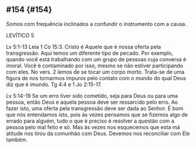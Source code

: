 ## #154 {#154}

Somos com frequência inclinados a confundir o instrumento com a causa.

LEVÍTICO 5

Lv 5:1-13 Leia 1 Co 15:3\. Cristo é Aquele que é nossa oferta pela transgressão. Aqui temos um diferente tipo de pecado. Por exemplo, quando você está trabalhando com um grupo de pessoas cuja conversa é imoral. Você é contaminado por isso, mesmo se não estiver participando com eles. No vers. 2 lemos de se tocar um corpo morto. Trata-se de uma figura de nos tornarmos impuros pelo contato com o mundo do qual Deus diz que é imundo. Tg 4:4 e 1 Jo 2:15-17.

Lv 5:14-19 Se um erro tiver sido cometido, seja para Deus ou para uma pessoa, então Deus e aquela pessoa deve ser ressarcido pelo erro. Ao fazer isto, uma oferta pela transgressão deve ser dada ao Senhor. É bom que nós entendamos isto, pois às vezes pensamos que se fizemos algo de errado para alguém, tudo o que é preciso é resolver a questão com a pessoa pelo mal feito e só. Mas às vezes nos esquecemos que esta má atitude nos tirou da comunhão com Deus. Devemos nos reconciliar com Ele também.